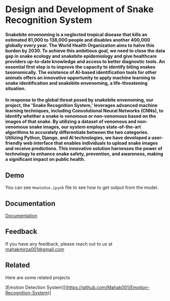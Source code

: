 
# Design and Development of Snake Recognition System

#### Snakebite envenoming is a neglected tropical disease that kills an estimated 81,000 to 138,000 people and disables another 400,000 globally every year. The World Health Organization aims to halve this burden by 2030. To achieve this ambitious goal, we need to close the data gap in snake ecology and snakebite epidemiology and give healthcare providers up-to-date knowledge and access to better diagnostic tools. An essential first step is to improve the capacity to identify biting snakes taxonomically. The existence of AI-based identification tools for other animals offers an innovative opportunity to apply machine learning to snake identification and snakebite envenoming, a life-threatening situation.                                                                                                                           

#### In response to the global threat posed by snakebite envenoming, our project, the 'Snake Recognition System,' leverages advanced machine learning techniques, including Convolutional Neural Networks (CNNs), to identify whether a snake is venomous or non-venomous based on the images of that snake. By utilizing a dataset of venomous and non-venomous snake images, our system employs state-of-the-art algorithms to accurately differentiate between the two categories. Utilizing Python, Django, and AI technologies, we have developed a user-friendly web interface that enables individuals to upload snake images and receive predictions. This innovative solution harnesses the power of technology to enhance snake safety, prevention, and awareness, making a significant impact on public health.


## Demo

You can see `HowtoUse.ipynb` file to see how to get output from the model.


## Documentation

[Documentation](https://github.com/Mahak001/SnakeRecognitionSystem/blob/main/Documentation/Minor_Project_I.pdf)


## Feedback

If you have any feedback, please reach out to us at mahakmirza001@gmail.com


## Related

Here are some related projects

[Emotion Detection System][(https://github.com/Mahak001/Emotion-Recognition-System)]

